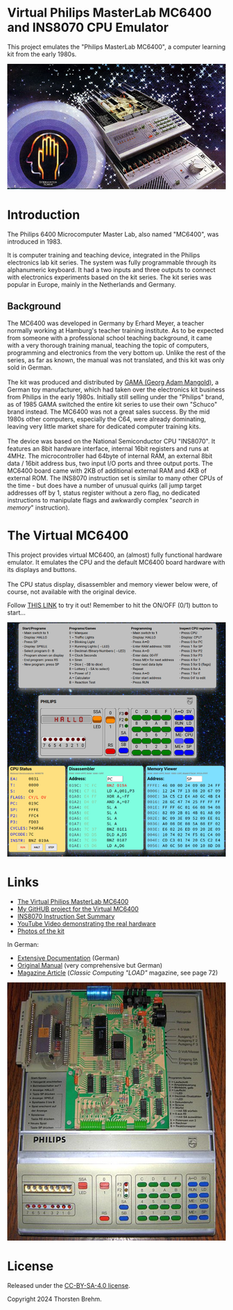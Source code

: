 # Virtual Philips MasterLab MC6400 and INS8070 CPU Emulator
This project emulates the "Philips MasterLab MC6400", a computer learning kit from the early 1980s.

![MC6400 MasterLab](images/MC6400_MasterLab2.jpg)

# Introduction
The Philips 6400 Microcomputer Master Lab, also named "MC6400", was introduced in 1983.

It is computer training and teaching device, integrated in the Philips electronics lab kit series.
The system was fully programmable through its alphanumeric keyboard.
It had a two inputs and three outputs to connect with electronics experiments based on the kit series.
The kit series was popular in Europe, mainly in the Netherlands and Germany.

## Background
The MC6400 was developed in Germany by Erhard Meyer, a teacher normally working at Hamburg's teacher training institute.
As to be expected from someone with a professional school teaching background,
it came with a very thorough training manual,
teaching the topic of computers, programming and electronics from the very bottom up.
Unlike the rest of the series, as far as known, the manual was not translated, and this kit was only sold in German.
<br>
<br>
The kit was produced and distributed by [GAMA (Georg Adam Mangold)](https://en.wikipedia.org/wiki/Gama_Toys),
a German toy manufacturer, which had taken over the electronics kit business from Philips in the early 1980s.
Initially still selling under the "Philips" brand, as of 1985 GAMA switched the entire kit series to use their
own "Schuco" brand instead.
The MC6400 was not a great sales success. By the mid 1980s other computers, especially the C64,
were already dominating, leaving very little market share for dedicated computer training kits.
<br>
<br>
The device was based on the National Semiconductor CPU "INS8070".
It features an 8bit hardware interface, internal 16bit registers and runs at 4MHz.
The microcontroller had 64byte of internal RAM, an external 8bit data / 16bit address bus,
two input I/O ports and three output ports.
The MC6400 board came with 2KB of additional external RAM and 4KB of external ROM.
The INS8070 instruction set is similar to many other CPUs of the time - but does have a number of
unusual quirks (all jump target addresses off by 1, status register without a zero flag,
no dedicated instructions to manipulate flags and awkwardly complex
"*search in memory*" instruction).

# The Virtual MC6400
This project provides virtual MC6400, an (almost) fully functional hardware emulator.
It emulates the CPU and the default MC6400 board hardware with its displays and buttons.
<br>
<br>
The CPU status display, disassembler and memory viewer below were, of course, not available with the
original device.

Follow [THIS LINK](https://thorstenbr.github.io/MasterLab-MC6400) to try it out!
Remember to hit the ON/OFF (0/1) button to start...

![Virtual MC6400](images/Virtual_MC6400.jpg)

# Links
* [The Virtual Philips MasterLab MC6400](https://thorstenbr.github.io/MasterLab-MC6400)
* [My GitHUB project for the Virtual MC6400](https://github.com/ThorstenBr/MasterLab-MC6400)
* [INS8070 Instruction Set Summary](http://norbert.old.no/papers/datasheet/INS8070InstructionSetSummary.pdf)
* [YouTube Video demonstrating the real hardware](https://www.youtube.com/watch?v=D79aGjK4ByY)
* [Photos of the kit](http://retro.hansotten.nl/electronic-kits-philips-and-more/philips-electronic-kits/microcomputerlab-ce6400/)

In German:

* [Extensive Documentation](http://norbert.old.no/extra/extra3.html) (German)
* [Original Manual](http://ee.old.no/library/6400-MC-de.pdf) (very comprehensive but German)
* [Magazine Article](https://www.classic-computing.de/wp-content/uploads/2024/10/load10web.pdf) (*Classic Computing "LOAD"* magazine, see page 72)
 
![MC6400 MasterLab](images/MC6400_MasterLab1.jpg)

# License
Released under the [CC-BY-SA-4.0 license](LICENSE).

Copyright 2024 Thorsten Brehm.

